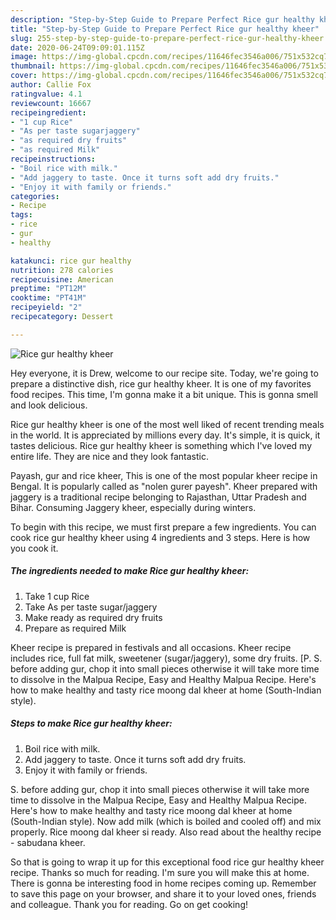 ```yaml
---
description: "Step-by-Step Guide to Prepare Perfect Rice gur healthy kheer"
title: "Step-by-Step Guide to Prepare Perfect Rice gur healthy kheer"
slug: 255-step-by-step-guide-to-prepare-perfect-rice-gur-healthy-kheer
date: 2020-06-24T09:09:01.115Z
image: https://img-global.cpcdn.com/recipes/11646fec3546a006/751x532cq70/rice-gur-healthy-kheer-recipe-main-photo.jpg
thumbnail: https://img-global.cpcdn.com/recipes/11646fec3546a006/751x532cq70/rice-gur-healthy-kheer-recipe-main-photo.jpg
cover: https://img-global.cpcdn.com/recipes/11646fec3546a006/751x532cq70/rice-gur-healthy-kheer-recipe-main-photo.jpg
author: Callie Fox
ratingvalue: 4.1
reviewcount: 16667
recipeingredient:
- "1 cup Rice"
- "As per taste sugarjaggery"
- "as required dry fruits"
- "as required Milk"
recipeinstructions:
- "Boil rice with milk."
- "Add jaggery to taste. Once it turns soft add dry fruits."
- "Enjoy it with family or friends."
categories:
- Recipe
tags:
- rice
- gur
- healthy

katakunci: rice gur healthy 
nutrition: 278 calories
recipecuisine: American
preptime: "PT12M"
cooktime: "PT41M"
recipeyield: "2"
recipecategory: Dessert

---
```



![Rice gur healthy kheer](https://img-global.cpcdn.com/recipes/11646fec3546a006/751x532cq70/rice-gur-healthy-kheer-recipe-main-photo.jpg)

Hey everyone, it is Drew, welcome to our recipe site. Today, we're going to prepare a distinctive dish, rice gur healthy kheer. It is one of my favorites food recipes. This time, I'm gonna make it a bit unique. This is gonna smell and look delicious.

Rice gur healthy kheer is one of the most well liked of recent trending meals in the world. It is appreciated by millions every day. It's simple, it is quick, it tastes delicious. Rice gur healthy kheer is something which I've loved my entire life. They are nice and they look fantastic.

Payash, gur and rice kheer, This is one of the most popular kheer recipe in Bengal. It is popularly called as &#34;nolen gurer payesh&#34;. Kheer prepared with jaggery is a traditional recipe belonging to Rajasthan, Uttar Pradesh and Bihar. Consuming Jaggery kheer, especially during winters.


To begin with this recipe, we must first prepare a few ingredients. You can cook rice gur healthy kheer using 4 ingredients and 3 steps. Here is how you cook it.

<!--inarticleads1-->

##### The ingredients needed to make Rice gur healthy kheer:

1. Take 1 cup Rice
1. Take As per taste sugar/jaggery
1. Make ready as required dry fruits
1. Prepare as required Milk


Kheer recipe is prepared in festivals and all occasions. Kheer recipe includes rice, full fat milk, sweetener (sugar/jaggery), some dry fruits. [P. S. before adding gur, chop it into small pieces otherwise it will take more time to dissolve in the Malpua Recipe, Easy and Healthy Malpua Recipe. Here&#39;s how to make healthy and tasty rice moong dal kheer at home (South-Indian style). 

<!--inarticleads2-->

##### Steps to make Rice gur healthy kheer:

1. Boil rice with milk.
1. Add jaggery to taste. Once it turns soft add dry fruits.
1. Enjoy it with family or friends.


S. before adding gur, chop it into small pieces otherwise it will take more time to dissolve in the Malpua Recipe, Easy and Healthy Malpua Recipe. Here&#39;s how to make healthy and tasty rice moong dal kheer at home (South-Indian style). Now add milk (which is boiled and cooled off) and mix properly. Rice moong dal kheer si ready. Also read about the healthy recipe - sabudana kheer. 

So that is going to wrap it up for this exceptional food rice gur healthy kheer recipe. Thanks so much for reading. I'm sure you will make this at home. There is gonna be interesting food in home recipes coming up. Remember to save this page on your browser, and share it to your loved ones, friends and colleague. Thank you for reading. Go on get cooking!

